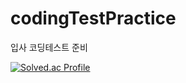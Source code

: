 # codingTestPractice
입사 코딩테스트 준비 

[![Solved.ac Profile](http://mazassumnida.wtf/api/v2/generate_badge?boj=xoaxod)](https://solved.ac/xoaxod/)
